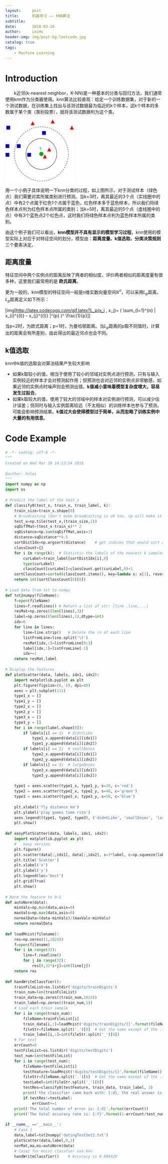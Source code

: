 ```yaml
---
layout:     post
title:      机器学习 —— KNN算法
subtitle:   
date:       2018-03-29
author:     LeiHu
header-img: img/post-bg-leetcode.jpg
catalog: true
tags:
    - Machine Learning
---
```


# Introduction

&emsp;&emsp;k近邻(k-nearest neighbor，K-NN)是一种基本的分类与回归方法，我们通常使用knn作为分类器使用。knn算法比较直观：给定一个训练数据集，对于新的一个测试数据，在训练集上找出与该测试数据最为临近的k个样本，这k个样本的多数属于某个类（类别投票），就将该测试数据判为这个类。

![knn_example](https://raw.githubusercontent.com/AlistarHu/alistarhu.github.io/master/img/ml_knn_example.png)

用一个小例子具体说明一下knn分类的过程，如上图所示，对于测试样本（绿色点）我们需要对其所属类别进行预测。当k=3时，离其最近的3个点（实线圈中的点）中有2个点属于红色1个点属于蓝色，红色样本多于蓝色样本，所以我们将绿色样本点判为红色样本点所属的类别；当k=5时，离其最近的5个点（虚线圈中的点）中有3个蓝色点2个红色点，这时我们将绿色样本点判为蓝色样本所属的类别。

由这个例子我们可以看出，**knn模型并不具有显示的模型学习过程**，knn使用的模型实际上对应于对特征空间的划分，模型由：**距离度量、k值选取、分类决策规则** 三个要素决定。

## 距离度量

特征空间中两个实例点的距离反映了两者的相似度，评价两者相似的距离度量有很多种，这里我们最常用的是 **欧氏距离**。

更为一般的，knn模型的特征空间一般是n维实数向量空间$\mathbb{R}^n$，可以采用$L_p$距离，$L_p$距离定义如下所示：

[img[http://latex.codecogs.com/gif.latex?L_p(x_i , x_j)= ( \sum_{l=1}^{n} | x_{i}^{(l)} - x_{j}^{(l)} |^{p} )^ \frac{1}{p}]]

当p=2时，为欧式距离；p=1时，为曼哈顿距离。当$L_p$距离的p取不同值时，计算出的距离会有所差别，由此得出的最近邻点也会不同。

## k值选取

knn中k值的选取会对算法结果产生较大影响
- 如果k取较小的值，相当于使用了较小的邻域对实例点进行预测，只有与输入实例较近的样本才会对预测起作用；但预测也会对近邻的实例点非常敏感，如果近邻的实例点时噪声则会预测出错。**k值减小意味着模型复杂度增大，容易发生过拟合**。
- 如果k取较大的值，使用了较大的邻域中的样本对实例进行预测，可以减少估计误差；但同时与输入实例距离较远（不太相似）的训练样本也参与了预测，可能会影响预测结果。**k值过大会使得模型过于简单，从而忽略了训练实例中大量的有用信息**。

# Code Example

```python
# -*- coding: utf-8 -*-
"""
Created on Wed Mar 28 14:13:54 2018

@author: hulei
"""
import numpy as np
import os

# Predict the label of the test_x
def classify0(test_x, train_x, train_label, k):
    train_size=train_x.shape[0]
    # Broadcasting (don't make broadcasting is ok too, np will make it for us automatic when subtrack operation )
    test_x=np.tile(test_x,(train_size,1))   
    sqDiffMat=(test_x-train_x)** 2
    sqDistance=np.sum(sqDiffMat,axis=1)
    distance=sqDistance**0.5
    sortDistIdx=np.argsort(distance)    # get indices that would sort an array
    classCount={}
    for i in range(k):  # Statistic the labels of the nearest k samples
        curLabel=train_label[sortDistIdx[i],0]
        type(curLabel)
        classCount[curLabel]=classCount.get(curLabel,0)+1
    sortClassCount=sorted(classCount.items(), key=lambda x: x[1], reverse=True) # Get the sorted list[(key,value),...]
    return int(sortClassCount[0][0])        

# Load data from txt to numpy
def txt2numpy(fileName):
    f=open(fileName)
    lines=f.readlines() # Return a list of str: [line ,line,...]
    resMat=np.zeros((len(lines),3))
    label=np.zeros((len(lines),1),dtype=int)
    idx=0
    for line in lines:
        line=line.strip()   # Delete the \n of each line
        listFromLine=line.split('\t')
        resMat[idx,:]=listFromLine[0:3]
        label[idx,:]=listFromLine[-1]
        idx+=1
    return resMat,label

# Display the features
def plotScatter(data, labels, idx1, idx2):
    import matplotlib.pyplot as plt
    plt.figure(figsize=(8, 5), dpi=80)
    axes = plt.subplot(111)
    type1_x = []
    type1_y = []
    type2_x = []
    type2_y = []
    type3_x = []
    type3_y = []
    for i in range(label.shape[0]):
        if labels[i] == 1:  # didntLike
            type1_x.append(data[i][idx1])
            type1_y.append(data[i][idx2])
        if labels[i] == 2:  # smallDoses
            type2_x.append(data[i][idx1])
            type2_y.append(data[i][idx2])
        if labels[i] == 3:  # largeDoses
            type3_x.append(data[i][idx1])
            type3_y.append(data[i][idx2])

    type1 = axes.scatter(type1_x, type1_y, s=20, c='red')
    type2 = axes.scatter(type2_x, type2_y, s=40, c='green')
    type3 = axes.scatter(type3_x, type3_y, s=50, c='blue')

    plt.xlabel('fly distance km')
    plt.ylabel('play games time rito')
    axes.legend((type1, type2, type3), ('didntLike', 'smallDoses', 'largeDoses'), loc=2)
    plt.show()

def easyPlotScatter(data, labels, idx1, idx2):
    import matplotlib.pyplot as plt
    #   easy version
    plt.figure()
    plt.scatter(data[:,idx1], data[:,idx2], s=3*label, c=np.squeeze(label), label=np.squeeze(label))
    plt.title('Scatter')
    plt.xlabel('x')
    plt.ylabel('y')
    plt.legend(loc='best')
    plt.grid(True)
    plt.show()

# Norm the feature to 0~1
def autoNorm(data):
    minVals=np.min(data,axis=0)
    maxVals=np.max(data,axis=0)
    normalData=(data-minVals)/(maxVals-minVals)
    return normalData

def loadMnist(filename):
    res=np.zeros((1,1024))
    f=open(filename)
    for i in range(32):
        line=f.readline()
        for j in range(32):
            res[0,32*i+j]=int(line[j])
    return res

def handWriteClassfier():
    trainFileList=os.listdir('digits/trainDigits')
    train_num=len(trainFileList)
    train_data=np.zeros((train_num,1024))
    train_label=np.zeros((train_num,1))
    # Load each train sample
    for i in range(train_num):
        fileName=trainFileList[i]
        train_data[i,:]=loadMnist('digits/trainDigits/{}'.format(fileName))
        fileStr=fileName.split('.')[0]  # Get the name except of the .txt
        train_label[i,:]=int(fileStr.split('_')[0])
    # For test
    errCount=0
    testFileList=os.listdir('digits/testDigits')
    test_num=len(testFileList)
    for i in range(test_num):
        fileName=testFileList[i]
        testFeature=loadMnist('digits/testDigits/{}'.format(fileName))
        fileStr=fileName.split('.')[0]  # Get the name except of the .txt
        testLabel=int(fileStr.split('_')[0])
        testRes=classify0(testFeature, train_data, train_label, 3)
        print('the classifier came back with: {:d}, the real answer is: {:d}'.format(testRes, testLabel))
        if testRes!=testLabel:
            errCount+=1
    print('The total number of error is: {:d}'.format(errCount))
    print('The total accuracy rate is: {:f}'.format(1-errCount/test_num))

if __name__ =='__main__':
    # Case 1
    data,label=txt2numpy('datingTestSet2.txt')
    plotScatter(data,label,0,1)
    norMat,ma,mi=autoNorm(data)
    # Case2 for mnist classfier use knn
    handWriteClassfier()    # Accuracy is 0.989429
```

